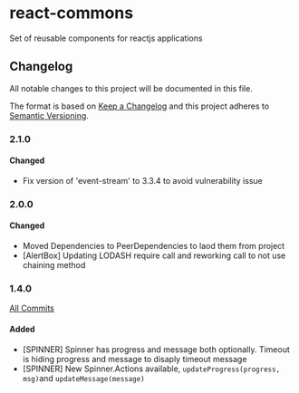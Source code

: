 # react-commons
Set of reusable components for reactjs applications


## Changelog
All notable changes to this project will be documented in this file.

The format is based on [Keep a Changelog](http://keepachangelog.com/) 
and this project adheres to [Semantic Versioning](http://semver.org/).

### 2.1.0
#### Changed
 - Fix version of 'event-stream' to 3.3.4 to avoid vulnerability issue
 
### 2.0.0 
#### Changed
 - Moved Dependencies to PeerDependencies to laod them from project
 - [AlertBox] Updating LODASH require call and reworking call to not use chaining method


### 1.4.0 
[All Commits](https://github.com/saintpaul/react-commons/compare/v1.3.2...v1.4.0)
#### Added
 - [SPINNER] Spinner has progress and message both optionally. Timeout is hiding progress and message to disaply timeout message
 - [SPINNER] New Spinner.Actions available, `updateProgress(progress, msg)`and `updateMessage(message)`

